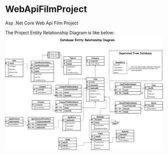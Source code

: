 # WebApiFilmProject
 Asp .Net Core Web Api Film Project

The Project Entity Relationship Diagram is like below:
![ERD](<Entity Diagram for FilmProject.drawio.png>)